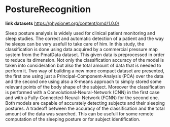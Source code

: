 # PostureRecognition

**link datasets** 
https://physionet.org/content/pmd/1.0.0/

Sleep posture analysis is widely used for clinical patient monitoring and sleep studies. The correct and automatic detection of a patient and the way he sleeps can be very usefull to take care of him. In this study, the classification is done using data acquired by a commercial pressure map system from the PmatData dataset. This given data is preprocessed in order to reduce its dimension. Not only the classification accuracy of the model is taken into consideration but also the total amount of data that is needed to perform it. Two way of building a new more compact dataset are presented, the first one using just a Principal-Component-Analysis (PCA) over the data and the second one using also a K-means approach to simply stored some relevant points of the body shape of the subject. Moreover the classification is performed with a Convolutional-Neural-Network (CNN) in the first case and with a Fully-Connected-Neural- Network (FCNN) for the second one. Both models are capable of accurately detecting subjects and their sleeping postures. A tradeoff between the accuracy of the classification and the total amount of the data was searched. This can be usefull for some remote computation of the sleeping posture or for subject identification.
